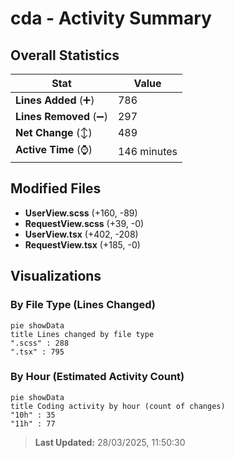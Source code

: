 # cda - Activity Summary 

## Overall Statistics

| Stat                   | Value                                                             |
| ---------------------- | ----------------------------------------------------------------- |
| **Lines Added** (➕)   | 786                                          |
| **Lines Removed** (➖) | 297                                        |
| **Net Change** (↕)    | 489                |
| **Active Time** (⌚)   | 146 minutes |


## Modified Files
- **UserView.scss** (+160, -89)
- **RequestView.scss** (+39, -0)
- **UserView.tsx** (+402, -208)
- **RequestView.tsx** (+185, -0)

## Visualizations

### By File Type (Lines Changed)

```mermaid
pie showData
title Lines changed by file type
".scss" : 288
".tsx" : 795
```

### By Hour (Estimated Activity Count)

```mermaid
pie showData
title Coding activity by hour (count of changes)
"10h" : 35
"11h" : 77
```


> **Last Updated:** 28/03/2025, 11:50:30